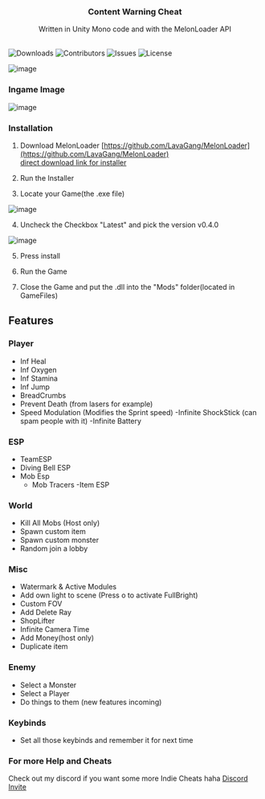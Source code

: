 <br/>
<p align="center">
  <h3 align="center">Content Warning Cheat</h3>

  <p align="center">
    Written in Unity Mono code and with the MelonLoader API
    <br/>
    <br/>
  </p>
</p>

![Downloads](https://img.shields.io/github/downloads/DXXNS/Content-Warning-Cheat/total) ![Contributors](https://img.shields.io/github/contributors/DXXNS/Content-Warning-Cheat?color=dark-green) ![Issues](https://img.shields.io/github/issues/DXXNS/Content-Warning-Cheat) ![License](https://img.shields.io/github/license/DXXNS/Content-Warning-Cheat) 



![image](https://github.com/DXXNS/Content-Warning-Cheat/assets/108888172/ea1b6a39-d1b1-4a21-8473-43f4687c8023)







### Ingame Image

![image](https://github.com/DXXNS/Content-Warning-Cheat/assets/108888172/0e3976e4-b7e6-490f-8cd6-990e54b869a0)



### Installation

1. Download MelonLoader [https://github.com/LavaGang/MelonLoader](https://github.com/LavaGang/MelonLoader)      
    [direct download link for installer](https://github.com/LavaGang/MelonLoader/releases/download/v0.6.2/MelonLoader.Installer.exe)
2. Run the Installer

3. Locate your Game(the .exe file)
 
![image](https://github.com/DXXNS/Content-Warning-Cheat/assets/108888172/4d6e5ae9-5645-479f-a00e-609dc505d691)


4. Uncheck the Checkbox "Latest" and pick the version v0.4.0

![image](https://github.com/DXXNS/Content-Warning-Cheat/assets/108888172/808914d5-747f-4ab6-95d9-1ec260e00092)


5. Press install

6. Run the Game

7. Close the Game and put the .dll into the "Mods" folder(located in GameFiles)

## Features

### Player
- Inf Heal
- Inf Oxygen
- Inf Stamina
- Inf Jump
- BreadCrumbs
- Prevent Death (from lasers for example)
- Speed Modulation (Modifies the Sprint speed)
-Infinite ShockStick (can spam people with it)
-Infinite Battery

### ESP
- TeamESP
- Diving Bell ESP
- Mob Esp
  - Mob Tracers
-Item ESP

### World
- Kill All Mobs (Host only)
- Spawn custom item
- Spawn custom monster
- Random join a lobby

### Misc
- Watermark & Active Modules
- Add own light to scene (Press o to activate FullBright)
- Custom FOV
- Add Delete Ray
- ShopLifter
- Infinite Camera Time
- Add Money(host only)
- Duplicate item

### Enemy
- Select a Monster
- Select a Player
- Do things to them (new features incoming)

### Keybinds
- Set all those keybinds and remember it for next time




### For more Help and Cheats

Check out my discord if you want some more Indie Cheats haha [Discord Invite](https://discord.gg/9SbuC8puFN)
